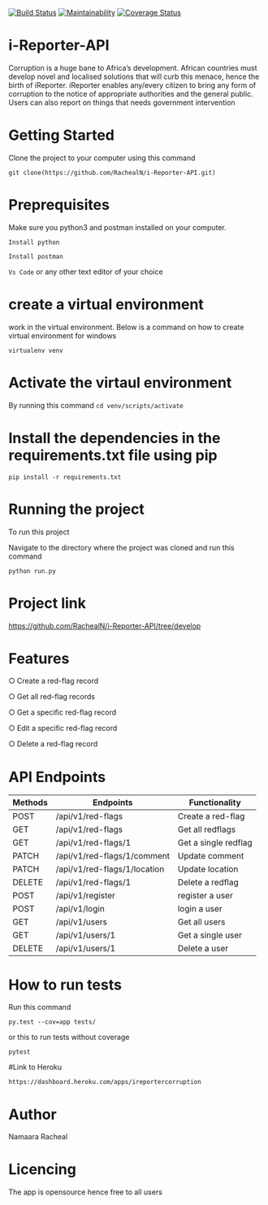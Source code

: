 [![Build Status](https://travis-ci.org/RachealN/i-Reporter-API.svg?branch=develop)](https://travis-ci.org/RachealN/i-Reporter-API)
[![Maintainability](https://api.codeclimate.com/v1/badges/e6a690deeb8a12c684b3/maintainability)](https://codeclimate.com/github/RachealN/i-Reporter-API/maintainability)
[![Coverage Status](https://coveralls.io/repos/github/RachealN/i-Reporter-API/badge.svg?branch=develop)](https://coveralls.io/github/RachealN/i-Reporter-API?branch=develop)

# i-Reporter-API
Corruption is a huge bane to Africa’s development. African countries must develop novel and localised solutions that will curb this menace, hence the birth of iReporter. iReporter enables any/every citizen to bring any form of corruption to the notice of appropriate authorities and the general public. Users can also report on things that needs government intervention

# Getting Started

Clone the project to your computer using this command

```git clone(https://github.com/RachealN/i-Reporter-API.git)```

# Preprequisites
Make sure you python3 and postman installed on your computer.

```Install python```

```Install postman```

```Vs Code```   or any other text editor of your choice

# create a virtual environment
work in the virtual environment. Below is a command on how to create virtual environment for windows

```virtualenv venv ```

# Activate the virtaul environment 
By running this command 
```cd venv/scripts/activate```

# Install the dependencies in the requirements.txt file using pip
```pip install -r requirements.txt```

# Running the project

To run this project

Navigate to the directory where the project was cloned and run this command

```python run.py```

# Project link

https://github.com/RachealN/i-Reporter-API/tree/develop

# Features

○	Create a red-flag record

○	Get all red-flag records

○	Get a specific red-flag record

○	Edit a specific red-flag record

○	Delete a red-flag record


# API Endpoints

| Methods | Endpoints           |Functionality|
----------|---------------------|-------------------------------|
|  POST| /api/v1/red-flags   |  Create a red-flag            ||          
|  GET | /api/v1/red-flags    |  Get all redflags            ||          
   GET | /api/v1/red-flags/1    | Get a single redflag        | |          
|  PATCH  | /api/v1/red-flags/1/comment    |  Update comment   | |           
|  PATCH  | /api/v1/red-flags/1/location    |  Update location | |           
|  DELETE  |/api/v1/red-flags/1   |  Delete a redflag          | |           
|  POST  |/api/v1/register   |  register a user |              ||           
|  POST  |/api/v1/login   | login a user |                     ||            
|  GET  |/api/v1/users   |  Get all users |                    ||           
|  GET  |/api/v1/users/1   |  Get a single user |              | |            
|  DELETE  |/api/v1/users/1   |  Delete a user |               |
 

# How to run tests

Run this command

```py.test --cov=app tests/```

or this to run tests without coverage

```pytest```

#Link to Heroku

```https://dashboard.heroku.com/apps/ireportercorruption```


# Author

Namaara Racheal

# Licencing

The app is opensource hence free to all users


